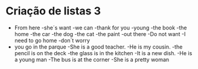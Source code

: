 # Criação de listas 3

- From here
-she´s want
-we can
-thank for you
-young
-the book
-the home
-the car
-the dog
-the cat
-the paint
-out there
-Do not want
-I need to go home
-don´t worry
- you go in the parque
-She is a good teacher.
-He is my cousin.
-the pencil is on the deck
-the glass is in the kitchen
-It is a new dish.
-He is a young man
-The bus is at the corner
-She is a pretty woman